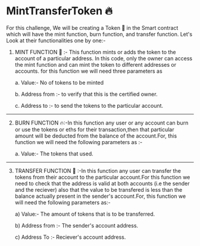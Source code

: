 # MintTransferToken :fire:
For this challenge, We will be creating a Token 🎫 in the Smart contract which will have the mint function, burn function, and transfer function. Let's Look at their functionalities one by one:-
1) MINT FUNCTION 🌱 :- This function mints or adds the token to the account of a particular address. In this code, only the owner can access the mint function and can mint the token to different addresses or accounts. for this function we will need three parameters as
 
   a. Value:- No of tokens to be minted
   
   b. Address from :- to verify that this is the certified owner.
   
   c. Address to :- to send the tokens to the particular account.
_______  
2) BURN FUNCTION 🔥:-In this function any user or any account can burn or use the tokens or eths for their transaction,then that particular amount will be deducted from the balance of the account.For, this function we will need the following parameters as :-

   a. Value:- The tokens that used.
_________________ 
3) TRANSFER FUNCTION 🔄 :-In this function any user can transfer the tokens from their account to the particular account.For this function we need to check that the address is valid at both accounts (i.e the sender and the reciever) also that the value to be transfered is less than the balance actually present in the sender's account.For, this function we will need the following parameters as:-

   a) Value:- The amount of tokens that is to be transferred.
   
   b) Address from :- The sender's account address.
   
   c) Address To :- Reciever's account address.
   
   

   
